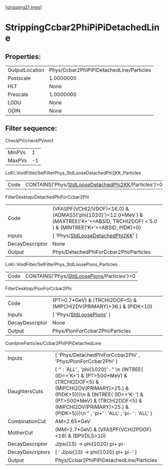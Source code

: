 [[stripping21 lines]](./stripping21-index)

# StrippingCcbar2PhiPiPiDetachedLine

## Properties:

|                |                                          |
|----------------|------------------------------------------|
| OutputLocation | Phys/Ccbar2PhiPiPiDetachedLine/Particles |
| Postscale      | 1.0000000                                |
| HLT            | None                                     |
| Prescale       | 1.0000000                                |
| L0DU           | None                                     |
| ODIN           | None                                     |

## Filter sequence:

CheckPV/checkPVmin1

|        |     |
|--------|-----|
| MinPVs | 1   |
| MaxPVs | -1  |

LoKi::VoidFilter/SelFilterPhys_StdLooseDetachedPhi2KK_Particles

|      |                                                                                                              |
|------|--------------------------------------------------------------------------------------------------------------|
| Code | CONTAINS('Phys/[StdLooseDetachedPhi2KK](./stripping21-commonparticles-stdloosedetachedphi2kk)/Particles')\>0 |

FilterDesktop/DetachedPhiForCcbar2Phi

|                 |                                                                                                                                              |
|-----------------|----------------------------------------------------------------------------------------------------------------------------------------------|
| Code            | (VFASPF(VCHI2/VDOF)\<16.0) & (ADMASS('phi(1020)')\<12.0\*MeV ) & (MAXTREE('K+'==ABSID, TRCHI2DOF) \< 5.0 ) & (MINTREE('K+'==ABSID, PIDK)\>0) |
| Inputs          | [ 'Phys/[StdLooseDetachedPhi2KK](./stripping21-commonparticles-stdloosedetachedphi2kk)' ]                                                  |
| DecayDescriptor | None                                                                                                                                         |
| Output          | Phys/DetachedPhiForCcbar2Phi/Particles                                                                                                       |

LoKi::VoidFilter/SelFilterPhys_StdLoosePions_Particles

|      |                                                                                            |
|------|--------------------------------------------------------------------------------------------|
| Code | CONTAINS('Phys/[StdLoosePions](./stripping21-commonparticles-stdloosepions)/Particles')\>0 |

FilterDesktop/PionForCcbar2Phi

|                 |                                                                           |
|-----------------|---------------------------------------------------------------------------|
| Code            | (PT\>0.7\*GeV) & (TRCHI2DOF\<5) & (MIPCHI2DV(PRIMARY)\>36.) & (PIDK\<10)  |
| Inputs          | [ 'Phys/[StdLoosePions](./stripping21-commonparticles-stdloosepions)' ] |
| DecayDescriptor | None                                                                      |
| Output          | Phys/PionForCcbar2Phi/Particles                                           |

CombineParticles/Ccbar2PhiPiPiDetachedLine

|                  |                                                                                                                                                                                                                                                                             |
|------------------|-----------------------------------------------------------------------------------------------------------------------------------------------------------------------------------------------------------------------------------------------------------------------------|
| Inputs           | [ 'Phys/DetachedPhiForCcbar2Phi' , 'Phys/PionForCcbar2Phi' ]                                                                                                                                                                                                              |
| DaughtersCuts    | { '' : 'ALL' , 'phi(1020)' : " \n (INTREE( (ID=='K+') & (PT\>500\*MeV) & (TRCHI2DOF\<5) & (MIPCHI2DV(PRIMARY)\>25.) & (PIDK\>5)))\n & (INTREE( (ID=='K-') & (PT\>500\*MeV) & (TRCHI2DOF\<5) & (MIPCHI2DV(PRIMARY)\>25.) & (PIDK\>5)))\n " , 'pi+' : 'ALL' , 'pi-' : 'ALL' } |
| CombinationCut   | AM\>2.65\*GeV                                                                                                                                                                                                                                                               |
| MotherCut        | (MM\>2.7\*GeV) & (VFASPF(VCHI2PDOF)\<16) & (BPVDLS\>10)                                                                                                                                                                                                                     |
| DecayDescriptor  | J/psi(1S) -\> phi(1020) pi+ pi-                                                                                                                                                                                                                                             |
| DecayDescriptors | [ ' J/psi(1S) -\> phi(1020) pi+ pi-' ]                                                                                                                                                                                                                                    |
| Output           | Phys/Ccbar2PhiPiPiDetachedLine/Particles                                                                                                                                                                                                                                    |
